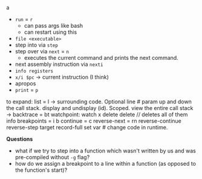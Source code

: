 a
- `run` = `r`
	- can pass args like bash
	- can restart using this
- `file <executable>`
- step into via `step`
- step over via `next` = `n`
	- executes the current command and prints the next command.
- next assembly instruction via `nexti`
- `info registers`
- `x/i $pc` -> current instruction (I think)
- apropos
- `print` = `p`

to expand:
list = l -> surrounding code. Optional line # param
up and down the call stack.
display and undisplay (id). Scoped.
view the entire call stack -> backtrace = bt
watchpoint: watch x
delete <id> 
delete // deletes all of them
info breakpoints = i b
continue = c
reverse-next = rn
reverse-continue
reverse-step
target record-full
set var # change code in runtime.

**Questions**
- what if we try to step into a function which wasn't written by us and was pre-compiled without `-g` flag?
- how do we assign a breakpoint to a line within a function (as opposed to the function's start)?